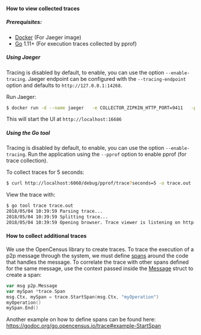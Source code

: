 #### How to view collected traces

##### Prerequisites:
 - [Docker](https://www.docker.com/get-started) (For Jaeger image)
 - [Go](https://golang.org/) 1.11+ (For execution traces collected by pprof)

##### Using Jaeger
Tracing is disabled by default, to enable, you can use the option `--enable-tracing`.
Jaeger endpoint can be configured with the `--tracing-endpoint` option and defaults to `http://127.0.0.1:14268`.

Run Jaeger:
```sh
$ docker run -d --name jaeger   -e COLLECTOR_ZIPKIN_HTTP_PORT=9411   -p 5775:5775/udp   -p 6831:6831/udp   -p 6832:6832/udp   -p 5778:5778   -p 16686:16686   -p 14268:14268   -p 9411:9411   jaegertracing/all-in-one:1.6
```

This will start the UI at `http://localhost:16686`

##### Using the Go tool
Tracing is disabled by default, to enable, you can use the option `--enable-tracing`.
Run the application using the `--pprof` option to enable pprof (for trace collection).

To collect traces for 5 seconds:
```sh
$ curl http://localhost:6060/debug/pprof/trace?seconds=5 -o trace.out
```

View the trace with:
```sh
$ go tool trace trace.out
2018/05/04 10:39:59 Parsing trace...
2018/05/04 10:39:59 Splitting trace...
2018/05/04 10:39:59 Opening browser. Trace viewer is listening on http://127.0.0.1:51803
```

#### How to collect additional traces

We use the OpenCensus library to create traces. To trace the execution of a p2p
message through the system, we must define [spans](https://godoc.org/go.opencensus.io/trace#Span) around the code that handles the message. To correlate the trace with other spans defined for the same message, use the context passed inside the [Message](https://godoc.org/github.com/Kevionte/prysm_beacon/shared/deprecated-p2p#Message) struct to create a span:

```go
var msg p2p.Message
var mySpan *trace.Span
msg.Ctx, mySpan = trace.StartSpan(msg.Ctx, "myOperation")
myOperation()
mySpan.End()
```

Another example on how to define spans can be found here: https://godoc.org/go.opencensus.io/trace#example-StartSpan
